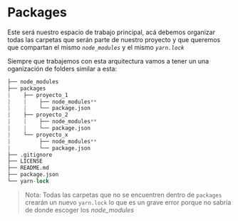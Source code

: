 # Packages

Este será nuestro espacio de trabajo principal, acá debemos organizar todas las carpetas que serán parte de nuestro proyecto y que queremos que compartan el mismo _`node_modules`_ y el mismo _`yarn.lock`_

Siempre que trabajemos con esta arquitectura vamos a tener un una oganización de folders similar a esta:

```s
├── node_modules
├── packages
|    ├── proyecto_1
|    |    ├── node_modules**
|    |    └── package.json
|    ├── proyecto_2
|    |    ├── node_modules**
|    |    └── package.json
|    └── proyecto_x
|         ├── node_modules**
|         └── package.json
├── .gitignore
├── LICENSE
├── README.md
├── package.json
└── yarn-lock
```

> Nota: Todas las carpetas que no se encuentren dentro de `packages` crearán un nuevo `yarn.lock` lo que es un grave error porque no sabría de donde escoger los _node_modules_